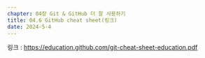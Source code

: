 ```yaml
---
chapter: 04장 Git & GitHub 더 잘 사용하기
title: 04.6 GitHub cheat sheet(링크)
date: 2024-5-4
---
```


링크 : https://education.github.com/git-cheat-sheet-education.pdf

[](https://education.github.com/git-cheat-sheet-education.pdf)